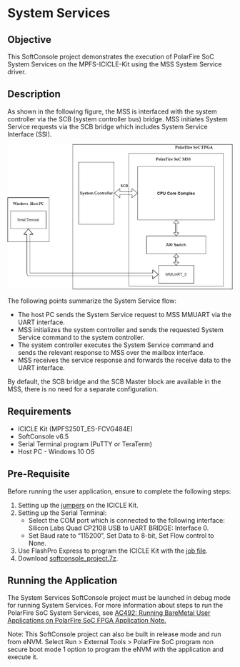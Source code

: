 # System Services

## Objective

This SoftConsole project demonstrates the execution of PolarFire SoC System Services on the MPFS-ICICLE-Kit using the MSS System Service driver.  

## Description

As shown in the following figure, the MSS is interfaced with the system controller via the SCB (system controller bus) bridge. MSS initiates System Service requests via the SCB bridge which includes System Service Interface (SSI).

![](./images/image_1.png)

The following points summarize the System Service flow:

- The host PC sends the System Service request to MSS MMUART via the UART interface.
- MSS initializes the system controller and sends the requested System Service command to the system controller.
- The system controller executes the System Service command and sends the relevant response to MSS over the mailbox interface.
- MSS receives the service response and forwards the receive data to the UART interface.

By default, the SCB bridge and the SCB Master block are available in the MSS, there is no need for a separate configuration.

## Requirements

- ICICLE Kit (MPFS250T_ES-FCVG484E)
- SoftConsole v6.5
- Serial Terminal program (PuTTY or TeraTerm)
- Host PC - Windows 10 OS 

## Pre-Requisite

Before running the user application, ensure to complete the following steps:

1. Setting up the [jumpers](https://github.com/polarfire-soc/polarfire-soc-documentation/blob/master/boards/mpfs-icicle-kit-es/updating-icicle-kit/updating-icicle-kit-design-and-linux.md) on the ICICLE Kit.
2. Setting up the Serial Terminal:
   - Select the COM port which is connected to the following interface: Silicon Labs Quad CP2108 USB to UART BRIDGE: Interface 0. 
   - Set Baud rate to “115200”, Set Data to 8-bit, Set Flow control to None. 
4. Use FlashPro Express to program the ICICLE Kit with the [job file](https://github.com/polarfire-soc/polarfire-soc-documentation/blob/master/boards/mpfs-icicle-kit-es/updating-icicle-kit/updating-icicle-kit-design-and-linux.md). 
5. Download [softconsole_project.7z](https://bitbucket.microchip.com/projects/FPGA_PFSOC_ES/repos/apps/browse/baremetal_applications/System_Services/softconsole_project.7z?at=refs%2Fheads%2Fdevelop_12_6_deliverables).

## Running the Application

The System Services SoftConsole project must be launched in debug mode for running System Services. For more information about steps to run the PolarFire SoC System Services, see [AC492: Running BareMetal User Applications on PolarFire SoC FPGA Application Note.](http://www.microsemi.com/index.php?option=com_docman&task=doc_download&gid=1245407)

Note: This SoftConsole project can also be built in release mode and run from eNVM. Select Run > External Tools > PolarFire SoC program non secure boot mode 1 option to program the eNVM with the application and execute it.


